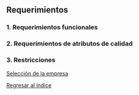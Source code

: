 ## Requerimientos

### 1. Requerimientos funcionales


### 2. Requerimientos de atributos de calidad


### 3. Restricciones

[Selección de la empresa](SeleccionEmpresa.md)

[Regresar al índice](../README.md)
